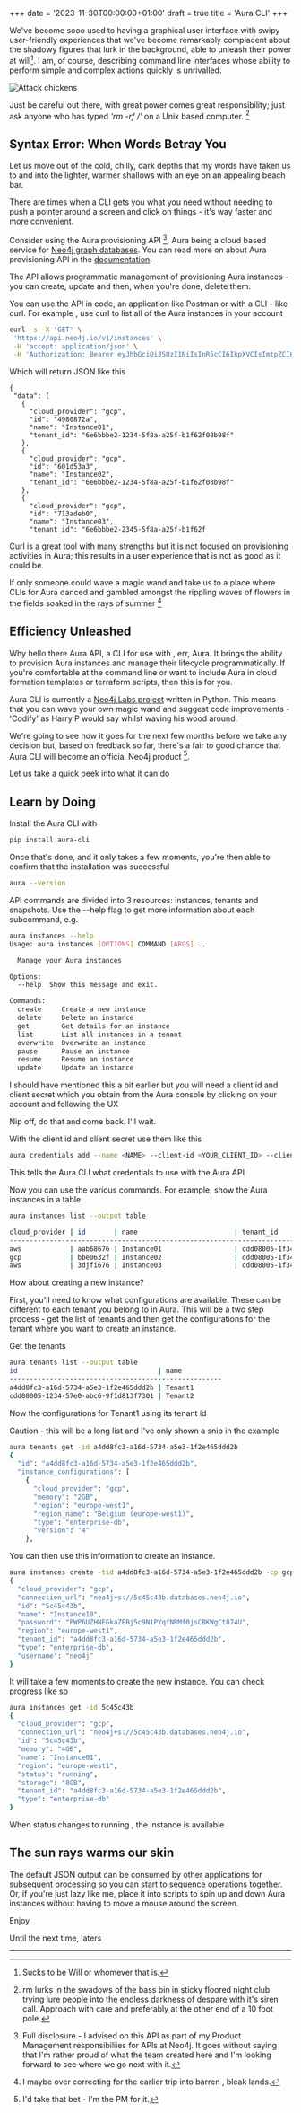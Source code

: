 +++
date = '2023-11-30T00:00:00+01:00'
draft = true
title = 'Aura CLI'
+++

We've become sooo used to having a graphical user interface with swipy user-friendly experiences that we've become remarkably complacent about the shadowy figures that lurk in the background, able to unleash their power at will[^1]. I am, of course, describing command line interfaces whose ability to perform simple and complex actions quickly is unrivalled.

![Attack chickens](/../images/chickens_at_a_table.png)

Just be careful out there, with great power comes great responsibility; just ask anyone who has typed  _'rm -rf /'_ on a Unix based computer. [^2]


## Syntax Error: When Words Betray You
Let us move out of the cold, chilly, dark depths that my words have taken us to and into the lighter, warmer shallows with an eye on an appealing beach bar. 


There are times when a CLI gets you what you need without needing to push a pointer around a screen and click on things - it's way faster and more convenient. 


Consider using the Aura provisioning API [^3], Aura being a cloud based service for [Neo4j graph databases](https://neo4j.com/cloud/platform/aura-graph-database/).   You can read more on about Aura provisioning API in the [documentation](https://neo4j.com/docs/aura/platform/api/specification/).


The API allows programmatic management of provisioning Aura instances - you can create, update and then, when you're done, delete them. 


You can use the API in code, an application like Postman or with a CLI - like curl. For example , use curl to list all of the Aura instances in your account


```Bash
curl -s -X 'GET' \
 'https://api.neo4j.io/v1/instances' \
 -H 'accept: application/json' \
 -H 'Authorization: Bearer eyJhbGciOiJSUzI1NiIsInR5cCI6IkpXVCIsImtpZCI6ImFKbWhtUTlYeExsQmFLdHNuZnJIcCJ9eyJ1c3IiOiJkNzI2MzE1My03MWZmLTUxMjQtOWVjYy1lOGFlM2FjNjNjZWUiLCJpc3MiOiJodHRwczovL2F1cmEtYXBpLmV1LmF1dGgwLmNvbS8iLCJzdWIiOiJvVXI4WkN5SjhyNmhwUU9CSmFDTVJGSVFrTVo3RktLVEBjbGllbnRzIiwiYXVkIjoiaoijojHR0cHM6Ly9jb25zb2xlLm5lbzRqLmlvIiwiaWF0IjoxNzAxMTAxMzY2LCJleHAiOjE3MDExMDQ5NjYsImF6cCI6Im9VcjhaQ3lKOHI2aHBRT0JKYUNNUkZJUWtNWjdGS0tUIiwiZ3R5IjoiY2xpZW50LWNyZWRlbnRpYWxzIn0.7MtrY2HKjTRJonE9fHAt97peeLqniGm03m7rq5J9Imy8Liem3-kF0Cvi_SmKe-sut943RHQ47Q_RjyYCZ3Y58a7IYH27;lkj;iojREX6hI6Tz3bI8E2WlpSHDg4OJ0i9z6XMFrbOpKsu6uWYQyLLleVCOtpzqg1ManZnotsI5Krw9rKPBJAoV_EUMFYeMmbVbH7UMKry_ogi15zrhmSZTHYeU1YBkPC_vYmhWc6fBj7flt04A4SyzyG5ITYuzCFuNiECsA6T3acCQRAUbFLngMszYu1RFg'
```


Which will return JSON like this


```text
{
 "data": [
   {
     "cloud_provider": "gcp",
     "id": "4980872a",
     "name": "Instance01",
     "tenant_id": "6e6bbbe2-1234-5f8a-a25f-b1f62f08b98f"
   },
   {
     "cloud_provider": "gcp",
     "id": "601d53a3",
     "name": "Instance02",
     "tenant_id": "6e6bbbe2-1234-5f8a-a25f-b1f62f08b98f"
   },
   {
     "cloud_provider": "gcp",
     "id": "713adeb0",
     "name": "Instance03",
     "tenant_id": "6e6bbbe2-2345-5f8a-a25f-b1f62f
```

Curl is a great tool with many strengths but it is not focused on provisioning activities in Aura; this results in a user experience that is not as good as it could be.

If only someone could wave a magic wand and take us to a place where CLIs for Aura danced and gambled amongst the rippling waves of flowers in the fields soaked in the rays of summer [^4]


## Efficiency Unleashed

Why hello there Aura API, a CLI for use with , err, Aura. It brings the ability to provision Aura instances and manage their lifecycle programmatically.  If you're comfortable at the command line or want to include Aura in cloud formation templates or terraform scripts, then this is for you.


Aura CLI is currently a [Neo4j Labs project](https://neo4j.com/labs/aura-cli/ ) written in Python.  This means that you can wave your own magic wand and suggest code improvements - 'Codify' as Harry P would say whilst waving his wood around. 


We're going to see how it goes for the next few months before we take any decision but, based on feedback so far, there's a fair to good chance that Aura CLI will become an official Neo4j product [^5].


Let us take a quick peek into what it can do 



## Learn by Doing

Install the Aura CLI with

```bash
pip install aura-cli 
```

Once that's done, and it only takes a few moments, you're then able to confirm that the installation was successful

```bash
aura --version
```

API commands are divided into 3 resources: instances, tenants and snapshots. Use the --help flag to get more information about each subcommand, e.g.


```bash
aura instances --help
Usage: aura instances [OPTIONS] COMMAND [ARGS]...

  Manage your Aura instances

Options:
  --help  Show this message and exit.

Commands:
  create     Create a new instance
  delete     Delete an instance
  get        Get details for an instance
  list       List all instances in a tenant
  overwrite  Overwrite an instance
  pause      Pause an instance
  resume     Resume an instance
  update     Update an instance
```

I should have mentioned this a bit earlier but you will need a client id and client secret which you obtain from the Aura console by clicking on your account and following the UX 

Nip off, do that and come back.  I'll wait.

With the client id and client secret use them like this

```bash
aura credentials add --name <NAME> --client-id <YOUR_CLIENT_ID> --client-secret <YOUR_CLIENT_SECRET> --use
```
This tells the Aura CLI what credentials to use with the Aura API

Now you can use the various commands.  For example, show the Aura instances in a table

```bash
aura instances list --output table

cloud_provider | id       | name                        | tenant_id                           
----------------------------------------------------------------------------------------------
aws            | aab68676 | Instance01                  | cdd08005-1f34-57e0-abc6-9f1d813f7301
gcp            | bbe0632f | Instance02                  | cdd08005-1f34-57e0-abc6-9f1d813f7301
aws            | 3djfi676 | Instance03                  | cdd08005-1f34-57e0-abc6-9f1d813f7301

```

How about creating a new instance?  

First, you'll need to know what configurations are available.  These can be different to each tenant you belong to in Aura.  This will be a two step process - get the list of tenants and then get the configurations for the tenant where you want to create an instance.

Get the tenants
```bash
aura tenants list --output table
id                                   | name          
-----------------------------------------------------
a4dd8fc3-a16d-5734-a5e3-1f2e465ddd2b | Tenant1
cdd08005-1234-57e0-abc6-9f1d813f7301 | Tenant2     

```
Now the configurations for Tenant1 using its tenant id

Caution - this will be a long list and I've only shown a snip in the example

```bash
aura tenants get -id a4dd8fc3-a16d-5734-a5e3-1f2e465ddd2b
{
  "id": "a4dd8fc3-a16d-5734-a5e3-1f2e465ddd2b",
  "instance_configurations": [
    {
      "cloud_provider": "gcp",
      "memory": "2GB",
      "region": "europe-west1",
      "region_name": "Belgium (europe-west1)",
      "type": "enterprise-db",
      "version": "4"
    },

```

You can then use this information to create an instance.

```bash
aura instances create -tid a4dd8fc3-a16d-5734-a5e3-1f2e465ddd2b -cp gcp -t enterprise-db -r europe-west1 -m 4 -v 5 -n Instance10
{
  "cloud_provider": "gcp",
  "connection_url": "neo4j+s://5c45c43b.databases.neo4j.io",
  "id": "5c45c43b",
  "name": "Instance10",
  "password": "PWP6UZHNEGkaZEBj5c9N1PYqfNRMf0jsCBKWgCt874U",
  "region": "europe-west1",
  "tenant_id": "a4dd8fc3-a16d-5734-a5e3-1f2e465ddd2b",
  "type": "enterprise-db",
  "username": "neo4j"
}

```

It will take a few moments to create the new instance.  You can check progress like so

```bash
aura instances get -id 5c45c43b
{
  "cloud_provider": "gcp",
  "connection_url": "neo4j+s://5c45c43b.databases.neo4j.io",
  "id": "5c45c43b",
  "memory": "4GB",
  "name": "Instance01",
  "region": "europe-west1",
  "status": "running",
  "storage": "8GB",
  "tenant_id": "a4dd8fc3-a16d-5734-a5e3-1f2e465ddd2b",
  "type": "enterprise-db"
}
```

When status changes to running , the instance is available

## The sun rays warms our skin
The default JSON output can be consumed by other applications for subsequent processing so you can start to sequence operations together.  Or, if you're just lazy like me, place it into scripts to spin up and down Aura instances without having to move a mouse around the screen.

Enjoy

Until the next time, laters


---
[^1]: Sucks to be Will or whomever that is.  

[^2]: rm lurks in the swadows of the bass bin in sticky floored night club trying lure people into the endless darkness of despare with it's siren call.  Approach with care and preferably at the other end of a 10 foot pole.

[^3]: Full disclosure - I advised on this API as part of my Product Management responsibiliies for APIs at Neo4j.  It goes without saying that I'm rather proud of what the team created here and I'm looking forward to see where we go next with it.

[^4]: I maybe over correcting for the earlier trip into barren , bleak lands.

[^5]: I'd take that bet - I'm the PM for it.